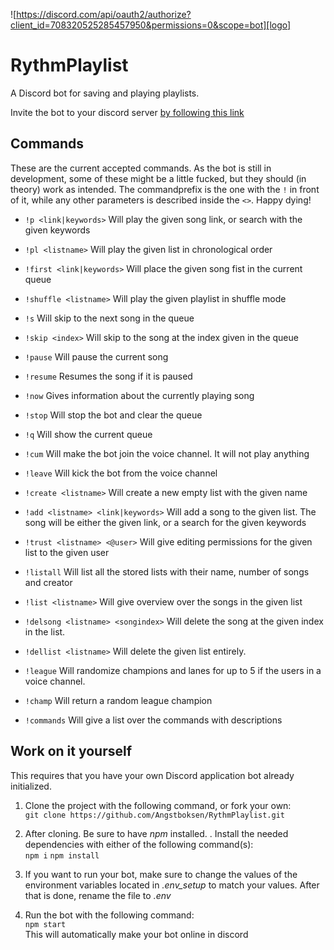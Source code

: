 ![https://discord.com/api/oauth2/authorize?client_id=708320525285457950&permissions=0&scope=bot][logo]

# RythmPlaylist
A Discord bot for saving and playing playlists. <br>

Invite the bot to your discord server [by following this link](https://discord.com/api/oauth2/authorize?client_id=708320525285457950&permissions=0&scope=bot)

[logo]: https://cdn.discordapp.com/app-icons/708320525285457950/392f659c8b929799b917f0192b872ea5.png?size=512 "Juanita doing her thing"

## Commands

These are the current accepted commands. As the bot is still in development, some of these might be a little fucked, but they should (in theory) work as intended.
The commandprefix is the one with the `!` in front of it, while any other parameters is described inside the `<>`. Happy dying!

* `!p <link|keywords>` 
Will play the given song link, or search with the given keywords

* `!pl <listname>`
Will play the given list in chronological order

* `!first <link|keywords>`
Will place the given song fist in the current queue

* `!shuffle <listname>`
Will play the given playlist in shuffle mode

* `!s`
Will skip to the next song in the queue

* `!skip <index>`
Will skip to the song at the index given in the queue

* `!pause`
Will pause the current song

* `!resume`
Resumes the song if it is paused

* `!now`
Gives information about the currently playing song

* `!stop`
Will stop the bot and clear the queue

* `!q`
Will show the current queue

* `!cum`
Will make the bot join the voice channel. It will not play anything

* `!leave`
Will kick the bot from the voice channel

* `!create <listname>`
Will create a new empty list with the given name

* `!add <listname> <link|keywords>`
Will add a song to the given list. The song will be either the given link, or a search for the given keywords

* `!trust <listname> <@user>`
Will give editing permissions for the given list to the given user

* `!listall`
Will list all the stored lists with their name, number of songs and creator

* `!list <listname>`
Will give overview over the songs in the given list

* `!delsong <listname> <songindex>`
Will delete the song at the given index in the list.

* `!dellist <listname>`
Will delete the given list entirely.

* `!league`
Will randomize champions and lanes for up to 5 if the users in a voice channel.

* `!champ`
Will return a random league champion

* `!commands`
Will give a list over the commands with descriptions

## Work on it yourself
This requires that you have your own Discord application bot already initialized.

1. Clone the project with the following command, or fork your own: <br>
```git clone https://github.com/Angstboksen/RythmPlaylist.git``` <br>

2. After cloning. Be sure to have *npm* installed. . Install the needed dependencies with either of the following command(s):  <br>
```npm i``` ```npm install```

3. If you want to run your bot, make sure to change the values of the environment variables located in *.env_setup* to match your values. After that is done, rename the file to *.env*

4. Run the bot with the following command: <br>
```npm start```<br>
This will automatically make your bot online in discord


